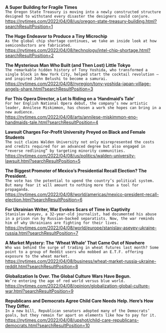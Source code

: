 **A Super Building for Fragile Times**\
`The Oregon State Treasury is moving into a newly constructed structure designed to withstand every disaster the designers could conjure.`\
https://nytimes.com/2022/04/08/us/oregon-state-treasury-building.html?searchResultPosition=1

**The Huge Endeavor to Produce a Tiny Microchip**\
`As the global chip shortage continues, we take an inside look at how semiconductors are fabricated.`\
https://nytimes.com/2022/04/08/technology/intel-chip-shortage.html?searchResultPosition=2

**The Mysterious Man Who Built (and Then Lost) Little Tokyo**\
`The remarkable hidden history of Tony Yoshida, who transformed a single block in New York City, helped start the cocktail revolution — and inspired John Belushi to become a samurai.`\
https://nytimes.com/2022/04/08/nyregion/tony-yoshida-japan-village-angels-share.html?searchResultPosition=3

**For This Opera Director, a Lot Is Riding on a ‘Handmaid’s Tale’**\
`For her English National Opera debut, the company’s new artistic leader, Annilese Miskimmon, has chosen a work she hopes can bring in a new audience.`\
https://nytimes.com/2022/04/08/arts/annilese-miskimmon-eno-handmaids-tale.html?searchResultPosition=4

**Lawsuit Charges For-Profit University Preyed on Black and Female Students**\
`The suit claims Walden University not only misrepresented the costs and credits required for an advanced degree but also engaged in “reverse redlining” by targeting minority communities.`\
https://nytimes.com/2022/04/08/us/politics/walden-university-lawsuit.html?searchResultPosition=5

**The Biggest Promoter of Mexico’s Presidential Recall Election? The President.**\
`The vote has the potential to upend the country’s political system. But many fear it will amount to nothing more than a tool for propaganda.`\
https://nytimes.com/2022/04/08/world/americas/mexico-president-recall-election.html?searchResultPosition=6

**For Ukrainian Writer, War Evokes Scars of Time in Captivity**\
`Stanislav Aseyev, a 32-year-old journalist, had documented his abuse in a prison run by Russian-backed separatists. Now, the war reminds him of why Ukrainians are fighting for their lives.`\
https://nytimes.com/2022/04/08/world/europe/stanislav-aseyev-ukraine-russia.html?searchResultPosition=7

**A Market Mystery: The ‘Wheat Whale’ That Came Out of Nowhere**\
`Who was behind the surge of trading in wheat futures last month? Some point to a group of Reddit users who mobbed an E.T.F. offering exposure to the wheat market.`\
https://nytimes.com/2022/04/08/business/wheat-market-russia-ukraine-reddit.html?searchResultPosition=8

**Globalization Is Over. The Global Culture Wars Have Begun.**\
`We’re entering the age of red world versus blue world.`\
https://nytimes.com/2022/04/08/opinion/globalization-global-culture-war.html?searchResultPosition=9

**Republicans and Democrats Agree Child Care Needs Help. Here’s How They Differ.**\
`In a new bill, Republican senators adopted many of the Democrats’ goals, but they remain far apart on elements like how to pay for it.`\
https://nytimes.com/2022/04/08/upshot/child-care-republicans-democrats.html?searchResultPosition=10

